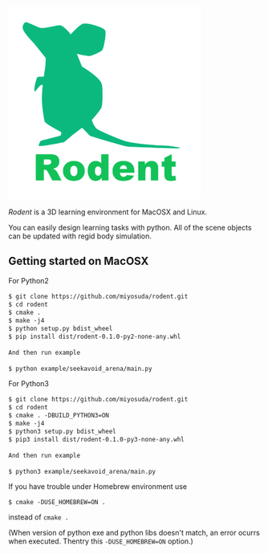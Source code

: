 ![rodent_logo](./doc/image/rodent_logo.png)

*Rodent* is a 3D learning environment for MacOSX and Linux.

You can easily design learning tasks with python. All of the scene objects can be updated with regid body simulation.


## Getting started on MacOSX

For Python2

    $ git clone https://github.com/miyosuda/rodent.git
    $ cd rodent
    $ cmake .
	$ make -j4
    $ python setup.py bdist_wheel
    $ pip install dist/rodent-0.1.0-py2-none-any.whl

	And then run example

	$ python example/seekavoid_arena/main.py

For Python3

    $ git clone https://github.com/miyosuda/rodent.git
    $ cd rodent
	$ cmake . -DBUILD_PYTHON3=ON
	$ make -j4
    $ python3 setup.py bdist_wheel
    $ pip3 install dist/rodent-0.1.0-py3-none-any.whl

	And then run example

	$ python3 example/seekavoid_arena/main.py

If you have trouble under Homebrew environment
   use

    $ cmake -DUSE_HOMEBREW=ON .

   instead of `cmake .`

   (When version of python exe and python libs doesn't match, an error ocurrs when executed. Thentry this `-DUSE_HOMEBREW=ON` option.)
